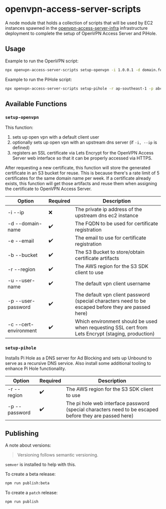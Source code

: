 # openvpn-access-server-scripts

A node module that holds a collection of scripts that will be used by EC2 instances spawned in the [openvpn-access-server-infra](https://github.com/pejulian/openvpn-access-server-infra) infrastructure deployment to complete the setup of OpenVPN Access Server and PiHole.

## Usage

Example to run the OpenVPN script:

```bash
npx openvpn-access-server-scripts setup-openvpn -i 1.0.0.1 -d domain.foo-bar.com -e foo@bar.com -b foo-bar-bucket -r ap-southeast-1 -u user -p 123@abc
```

Example to run the PiHole script:

```bash
npx openvpn-access-server-scripts setup-pihole -r ap-southeast-1 -p abc!@123
```
## Available Functions

### `setup-openvpn`

This function:

1. sets up open vpn with a default client user
2. optionally sets up open vpn with an upstream dns server (if `-i, --ip` is defined)
3. registers an SSL certificate via Lets Encrypt for the OpenVPN Access Server web interface so that it can be properly accessed via HTTPS.

After requesting a new certificate, this function will store the generated certificate in an S3 bucket for reuse. This is because there's a rate limit of 5 certificates for the same domain name per week. If a certificate already exists, this function will get those artifacts and reuse them when assigning the certificate to OpenVPN Access Server. 

| Option                | Required           | Description                                                                                         |
| --------------------- | ------------------ | --------------------------------------------------------------------------------------------------- |
| -i --ip               | :x:                | The private ip address of the upstream dns ec2 instance                                             |
| -d --domain-name      | :heavy_check_mark: | The FQDN to be used for certificate registration                                                    |
| -e --email            | :heavy_check_mark: | The email to use for certificate registration                                                       |
| -b --bucket           | :heavy_check_mark: | The S3 Bucket to store/obtain certificate artifacts                                                 |
| -r --region           | :heavy_check_mark: | The AWS region for the S3 SDK client to use                                                         |
| -u --user-name        | :heavy_check_mark: | The default vpn client username                                                                     |
| -p --user-password    | :heavy_check_mark: | The default vpn client password (special characters need to be escaped before they are passed here) |
| -c --cert-environment | :heavy_check_mark: | Which environment should be used when requesting SSL cert from Lets Encrypt (staging, production)   |
### `setup-pihole`

Installs Pi Hole as a DNS server for Ad Blocking and sets up Unbound to serve as a recursive DNS service.
Also install some additional tooling to enhance Pi Hole functionality.

 | Option        | Required           | Description                                                                                            |
 | ------------- | ------------------ | ------------------------------------------------------------------------------------------------------ |
 | -r --region   | :heavy_check_mark: | The AWS region for the S3 SDK client to use                                                            |
 | -p --password | :heavy_check_mark: | The pi hole web interface password (special characters need to be escaped before they are passed here) |

## Publishing

A note about versions:

> Versioning follows semantic versioning. 

`semver` is installed to help with this.

To create a beta release:

```bash
npm run publish:beta
```

To create a `patch` release:

```bash
npm run publish
```